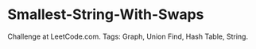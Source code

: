 # Smallest-String-With-Swaps
Challenge at LeetCode.com. Tags: Graph, Union Find, Hash Table, String.

